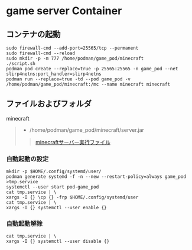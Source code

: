 # game server Container

## **コンテナの起動**
```
sudo firewall-cmd --add-port=25565/tcp --permanent
sudo firewall-cmd --reload
sudo mkdir -p -m 777 /home/podman/game_pod/minecraft
./script.sh
podman pod create --replace=true -p 25565:25565 -n game_pod --net slirp4netns:port_handler=slirp4netns
podman run --replace=true -td --pod game_pod -v /home/podman/game_pod/minecraft:/mc --name minecraft minecraft
```

## **ファイルおよびフォルダ**
 minecraft  
> * /home/podman/game_pod/minecraft/server.jar  
>>  [minecraftサーバー実行ファイル](https://www.minecraft.net/ja-jp/download/server/ "公式サイト")

### 自動起動の設定
```
mkdir -p $HOME/.config/systemd/user/
podman generate systemd -f -n --new --restart-policy=always game_pod >tmp.service
systemctl --user start pod-game_pod
cat tmp.service | \
xargs -I {} \cp {} -frp $HOME/.config/systemd/user
cat tmp.service | \
xargs -I {} systemctl --user enable {}
```

### 自動起動解除
```
cat tmp.service | \
xargs -I {} systemctl --user disable {}
```
